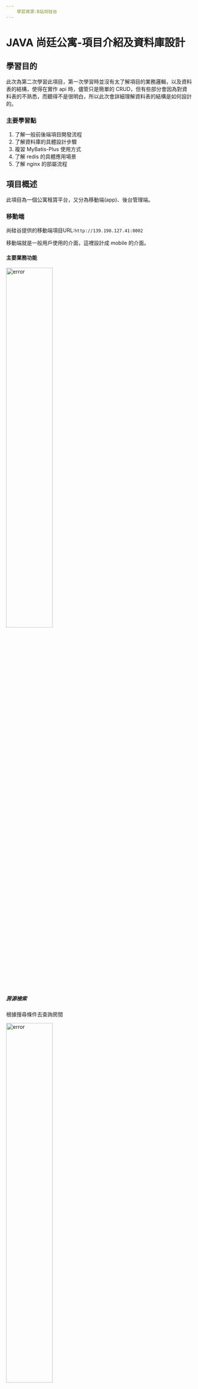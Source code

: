 ```yaml
---
    學習資源:B站尚硅谷
---
```

# JAVA 尚廷公寓-項目介紹及資料庫設計

## 學習目的

此次為第二次學習此項目，第一次學習時並沒有太了解項目的業務邏輯，以及資料表的結構，使得在實作 api 時，儘管只是簡單的 CRUD，但有些部分會因為對資料表的不熟悉，而聽得不是很明白，所以此次會詳細理解資料表的結構是如何設計的。

### 主要學習點

1. 了解一般前後端項目開發流程
2. 了解資料庫的具體設計步驟
3. 複習 MyBatis-Plus 使用方式
4. 了解 redis 的具體應用場景
5. 了解 nginx 的部屬流程

## 項目概述

此項目為一個公寓租賃平台，又分為移動端(app)、後台管理端。

### 移動端

尚硅谷提供的移動端項目URL:`http://139.198.127.41:8002`

移動端就是一般用戶使用的介面，這裡設計成 mobile 的介面。

#### 主要業務功能

<img src="img/Snipaste_2024-07-08_14-28-50.jpg" alt="error" style="width:50%"/>

##### 房源檢索

根據搜尋條件去查詢房間

<img src="img/Snipaste_2024-07-08_14-35-00.jpg" alt="error" style="width:50%"/>

##### 租約管理、瀏覽歷史

就是對應圖中的幾個功能。

<img src="img/Snipaste_2024-07-08_14-36-26.jpg" alt="error" style="width:50%"/>

而預約看房的功能，是放在房間頁面的，當點進去某間房間時，就會出現預約看房的按鈕。

<img src="img/Snipaste_2024-07-08_14-42-59.jpg" alt="error" style="width:50%"/>

### 後臺管理

#### 主要業務功能

尚硅谷提供的後台URL:`http://139.198.127.41:8001`

這裡功能比較多，但都不複雜，直接操作也能理解，比較需要注意的是屬性滿多的，要理解每個屬性的業務邏輯，以及「租賃管理」是少數真正涉及到使用者的功能。

**另外，這個項目的用戶似乎沒有房東、房客等身分別，租約是直接由後臺管理員建立給租客(用戶)的，而不是透過房東建立給租客這種形式。**

<img src="img/Snipaste_2024-07-08_14-45-32.jpg" alt="error" style="width:75%"/>

- 公寓資訊管理

 這個模組負責管理所有公寓的基本訊息，包括公寓名稱、地址、聯絡資訊等。管理員可以在這裡新增、編輯、刪除公寓資訊。

- 房間資訊管理

 本模組負責管理每個公寓內各個房間的詳細信息，包括房間號碼、戶型、面積、租金等。管理員可以在這裡進行房間資訊的新增、編輯和刪除。

- 公寓/房間屬性管理

 這個模組允許管理員定義公寓和房間的各種屬性，例如公寓和房間的配套設施，方便管理員在維護公寓資訊和房間資訊時進行選擇。

- 看房預約管理

 此模組用於管理使用者的看房預約請求。使用者可以在行動端提交看房預約，管理員可以在後台管理系統中查看和處理這些請求，以方便安排人員接待使用者。

- 租約管理

 這個模組用於管理租約的建立、修改和終止。管理員可以在這裡產生租約合同，並發送給用戶簽約。

- 後台系統使用者管理

 此模組用於管理後台系統的使用者帳戶訊息，管理員可以建立、編輯、刪除、停用帳戶資訊。

- 行動端用戶管理

 這個模組負責管理行動端用戶的資訊。管理員可以查看使用者訊息，處理帳戶相關問題。

### 核心業務邏輯流程

可以看到租約是由後臺管理員直接建立的，而非由房東對房客。

<img src="img/核心业务流程图.drawio.svg" alt="error" style="width:75%"/>

<img src="img/租约状态变化流程.drawio.svg" alt="error" style="width:75%"/>

## 項目開發流程

這裡介紹的是分工後的前後端分離開發流程，若是對於 side project 這種一人包辦的項目，目前是認為以下流程或許較順暢，下次會以此做看看。

step. 1: 創建初步產品原型。

step. 2: 根據原型使用 Figma 等工具設計 UI 介面。

step. 3: 根據產品原型及 UI 介面設計初步的資料表(概念、邏輯、物理模型)。

step. 4: 先把前端實現出來，並看看有沒有要修改的功能，然後微調資料庫結構。

step. 5: 實作後端 API。

## 資料庫設計

不具體介紹 E-R Model 那些概念。另外教學並沒有介紹正規化那些，但有使用到概念。

### 資料庫設計理論

通常傳統的資料庫設計會分為以下三個階段。

#### 概念模型設計

這階段只注重實體(Entity)與關係(Relationship)，並不探討更詳細的訊息，例如實體的屬性等等。

譬如對於一個選課系統而言，可以分析會涉及到的實體大概就是課程、老師、學生，而學生又會有所屬的班級。

<img src="img/Snipaste_2024-07-08_16-07-27.jpg" alt="error" style="width:75%"/>

#### 邏輯模型設計

此階段相比於概念模型，主要是包含了實體的具體細節(屬性等等)，以及關聯兩個實體的字段，或是中間表等等，但不會關注到具體的底層資料庫架構(譬如是使用MySQL還是Oracle)。

<img src="img/Snipaste_2024-07-08_16-12-15.jpg" alt="error" style="width:75%"/>

#### 物理模型設計

此階段相比於邏輯模型，主要是包含了具體的資料庫實現細節，譬如使用 MySQL 還是 Oracle，字段的類型，INDEX 等等。

<img src="img/Snipaste_2024-07-08_16-15-18.jpg" alt="error" style="width:75%"/>

### 項目資料庫設計實戰

所有 Table 都有 `create_time、update_time、is_deleted`，但這裡省略。

#### 概念模型設計

要做的第一件事是找實體有哪些，而教學中是根據前端頁面去找出實體的，個人認為這也是最直觀的方式，因此若要自己實現全端的話，還是先做出網站介面明確功能應該比較好。

##### 此項目的概念模型

先找出有哪些實體後，再去思考這些實體之間的關係。

**另外，房間與租約的關係為一對多，這是因為一個房間可能會有歷史租約，並非指的是一個房間同時租給多個用戶。**

<img src="img/Snipaste_2024-07-08_16-31-54.jpg" alt="error" style="width:75%"/>

#### 此項目的邏輯模型

這邊發生的問題及解決方式，看起來都是透過正規化即可解決的，教學中應該是直接省略了 1NF、2NF 等等的教學，直接說明結論。

##### 公寓信息

像是標籤這屬性是在邏輯模型階段，透過明確公寓的屬性時，才從屬性延伸成一個實體(Entity)的，個人認為對於這種屬性延伸成實體的情況，應該是無法在概念模型階段就發現，還是得等到邏輯模型確認屬性後透過正規化等方式才能發現。

- 圖片信息 Table: 項目中設計成此 Table 儲存者房間與公寓的圖片，因此需要一個字段「圖片所屬對象類型」來區分是房間還是公寓。

- 配套信息 Table: 與圖片 Table 同理，也需要一個字段來區分公寓房間。

- 標籤信息 Table: 同上。

<img src="img/Snipaste_2024-07-08_16-57-11.jpg" alt="error" style="width:75%"/>

找出公寓有哪些字段，也是根據原型，教學中是直接拿前端畫面，但目前我的認知所謂原型應該也是來自於 Figma 的設計頁面，應該不會是更抽象的描述。

另外關於房間價格的部分，教學裡說明不把此當作一個屬性，這是因為這個價格指的是這個公寓裡最低的房間價格，若假設這個公寓裡的房間價格有所變動，那這個屬性也要變動一次，比較麻煩，因此這裡採的方法是 call api 時再計算這個房間價格。

<img src="img/Snipaste_2024-07-08_17-00-26.jpg" alt="error" style="width:75%"/>

###### 雜費信息 Table

首先，一個公寓會有多個雜費項，而一個雜費項也可能對應到多個公寓，因此是多對多的關係，但一個雜費項名稱也會有多個雜費項值，而一個雜費項值也會對應到雜費項名稱，因此才會拆成這種結構。

下圖可看到，網費對應到多個雜費值，而也可能有一個雜費值對應到多個雜費名稱的情況。

但這種設計方式要關聯的表較多，影響效能，因此也不全然是所有場景都採用此種分表。

<img src="img/Snipaste_2024-07-08_17-45-41.jpg" alt="error" style="width:75%"/>

##### 房間信息

似乎沒什麼好補充的。

<img src="img/项目模型-逻辑模型-房间信息.drawio.svg" alt="error" style="width:75%"/>

##### 用戶信息

略。

##### 看房預約信息

略。

##### 租約信息

略。

##### 瀏覽歷史信息

略。

##### 後臺管理系統

略。

#### 物理模型設計

因為已經不具備任何邏輯上的概念，只是再具體決字段名、資料類型而已，故不紀錄。

## API 設計

略。
